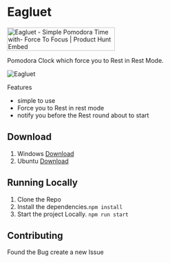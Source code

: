 # Eagluet
<a href="https://www.producthunt.com/posts/eagluet?utm_source=badge-featured&utm_medium=badge&utm_souce=badge-eagluet" target="_blank"><img src="https://api.producthunt.com/widgets/embed-image/v1/featured.svg?post_id=204635&theme=light" alt="Eagluet - Simple Pomodora Time with- Force To Focus | Product Hunt Embed" style="width: 250px; height: 54px;" width="250px" height="54px" /></a>

Pomodora Clock which force you to Rest in Rest Mode.

![Eagluet](https://res.cloudinary.com/atnak/image/upload/v1591102778/homescreen_udwdgd.png)


Features

- simple to use
- Force you to Rest in rest mode
- notify you before the Rest round about to start

## Download

1. Windows [Download](https://github.com/surajrathod/eagluet/releases/download/0.0.1/eagluet-0.0.1.Setup.exe)
2. Ubuntu  [Download](https://github.com/surajrathod/eagluet/releases/download/0.0.1/eagluet_0.0.1_amd64.deb)

## Running Locally
1. Clone the Repo
2. Install the dependencies.`npm install`
3. Start the project Locally. `npm run start`
   
## Contributing

Found the Bug create a new Issue


